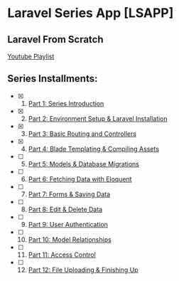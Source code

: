 # Laravel Series App [LSAPP]

## Laravel From Scratch

[Youtube Playlist](https://www.youtube.com/playlist?list=PLillGF-RfqbYhQsN5WMXy6VsDMKGadrJ-)

## Series Installments:

-   [x] 1. [Part 1: Series Introduction](https://youtu.be/EU7PRmCpx-0)

-   [x] 2. [Part 2: Environment Setup & Laravel Installation](https://youtu.be/H3uRXvwXz1o)

-   [x] 3. [Part 3: Basic Routing and Controllers](https://youtu.be/sLFNVXY0APk)

-   [x] 4. [Part 4: Blade Templating & Compiling Assets](https://youtu.be/bSG2YMqJJys)

-   [ ] 5. [Part 5: Models & Database Migrations](https://youtu.be/neSHAWdE44c)

-   [ ] 6. [Part 6: Fetching Data with Eloquent]()

-   [ ] 7. [Part 7: Forms & Saving Data]()

-   [ ] 8. [Part 8: Edit & Delete Data]()

-   [ ] 9. [Part 9: User Authentication]()

-   [ ] 10. [Part 10: Model Relationships]()

-   [ ] 11. [Part 11: Access Control]()

-   [ ] 12. [Part 12: File Uploading & Finishing Up]()
